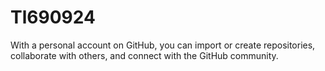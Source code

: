 # Tl690924
With a personal account on GitHub, you can import or create repositories, collaborate with others, and connect with the GitHub community.
